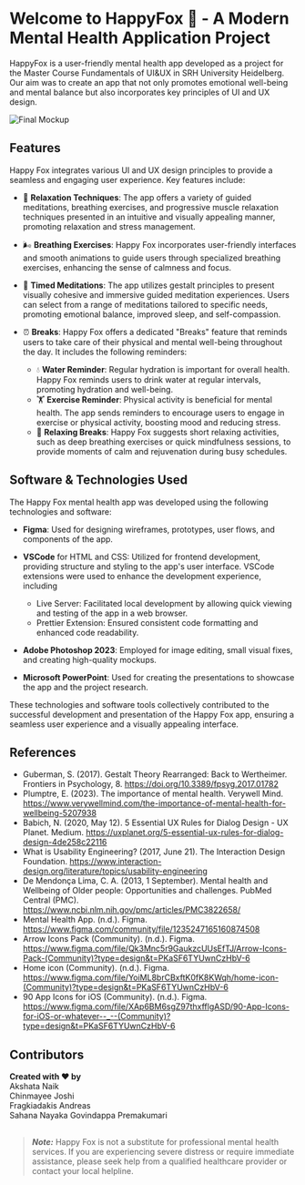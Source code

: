 # Welcome to HappyFox 🦊 - A Modern Mental Health Application Project

HappyFox is a user-friendly mental health app developed as a project for the Master Course Fundamentals of UI&UX in SRH University Heidelberg.
Our aim was to create an app that not only promotes emotional well-being and mental balance but also incorporates key principles of UI and UX design.


![Final Mockup](https://github.com/Chinmayee1398/Mental-Health-Project/assets/62713718/30b75248-b612-495f-a4db-e0c4fc559a7e)

## Features

Happy Fox integrates various UI and UX design principles to provide a seamless and engaging user experience. Key features include:

- 💆 **Relaxation Techniques**: The app offers a variety of guided meditations, breathing exercises, and progressive muscle relaxation techniques presented in an intuitive and visually appealing manner, promoting relaxation and stress management.

- 🌬️ **Breathing Exercises**: Happy Fox incorporates user-friendly interfaces and smooth animations to guide users through specialized breathing exercises, enhancing the sense of calmness and focus.

- 🧘 **Timed Meditations**: The app utilizes gestalt principles to present visually cohesive and immersive guided meditation experiences. Users can select from a range of meditations tailored to specific needs, promoting emotional balance, improved sleep, and self-compassion.

- ⏰ **Breaks**: Happy Fox offers a dedicated "Breaks" feature that reminds users to take care of their physical and mental well-being throughout the day. It includes the following reminders:

  - 💧 **Water Reminder**: Regular hydration is important for overall health. Happy Fox reminds users to drink water at regular intervals, promoting hydration and well-being.
  - 🏋️ **Exercise Reminder**: Physical activity is beneficial for mental health. The app sends reminders to encourage users to engage in exercise or physical activity, boosting mood and reducing stress.
  - 🌼 **Relaxing Breaks**: Happy Fox suggests short relaxing activities, such as deep breathing exercises or quick mindfulness sessions, to provide moments of calm and rejuvenation during busy schedules.

## Software & Technologies Used
  The Happy Fox mental health app was developed using the following technologies and software:

- **Figma**: Used for designing wireframes, prototypes, user flows, and components of the app.

- **VSCode** for HTML and CSS: Utilized for frontend development, providing structure and styling to the app's user interface. VSCode extensions were used to enhance the development experience, including
  - Live Server: Facilitated local development by allowing quick viewing and testing of the app in a web browser.
  - Prettier Extension: Ensured consistent code formatting and enhanced code readability.
    
- **Adobe Photoshop 2023**: Employed for image editing, small visual fixes, and creating high-quality mockups.

- **Microsoft PowerPoint**: Used for creating the  presentations to showcase the app and the project research.

These technologies and software tools collectively contributed to the successful development and presentation of the Happy Fox app, ensuring a seamless user experience and a visually appealing interface.

## References

- Guberman, S. (2017). Gestalt Theory Rearranged: Back to Wertheimer. Frontiers in Psychology, 8. https://doi.org/10.3389/fpsyg.2017.01782
- Plumptre, E. (2023). The importance of mental health. Verywell Mind. https://www.verywellmind.com/the-importance-of-mental-health-for-wellbeing-5207938
- Babich, N. (2020, May 12). 5 Essential UX Rules for Dialog Design - UX Planet. Medium. https://uxplanet.org/5-essential-ux-rules-for-dialog-design-4de258c22116
- What is Usability Engineering? (2017, June 21). The Interaction Design Foundation. https://www.interaction-design.org/literature/topics/usability-engineering
- De Mendonça Lima, C. A. (2013, 1 September). Mental health and Wellbeing of Older people: Opportunities and challenges. PubMed Central (PMC). https://www.ncbi.nlm.nih.gov/pmc/articles/PMC3822658/
- Mental Health App. (n.d.). Figma. https://www.figma.com/community/file/1235247165160874508
- Arrow Icons Pack (Community). (n.d.). Figma. https://www.figma.com/file/Qk3Mnc5r9GaukzcUUsEfTJ/Arrow-Icons-Pack-(Community)?type=design&t=PKaSF6TYUwnCzHbV-6
- Home icon (Community). (n.d.). Figma. https://www.figma.com/file/YoiML8brCBxftK0fK8KWqh/home-icon-(Community)?type=design&t=PKaSF6TYUwnCzHbV-6
- 90 App Icons for iOS (Community). (n.d.). Figma. https://www.figma.com/file/XAp6BM6sgZ97thxfflgASD/90-App-Icons-for-iOS-or-whatever--_--(Community)?type=design&t=PKaSF6TYUwnCzHbV-6


## Contributors

**Created with ❤️ by**  
  Akshata Naik  
  Chinmayee Joshi  
  Fragkiadakis Andreas  
  Sahana Nayaka Govindappa Premakumari
##
> **_Note:_** Happy Fox is not a substitute for professional mental health services. If you are experiencing severe distress or require immediate assistance, please seek help from a qualified healthcare provider or contact your local helpline.
